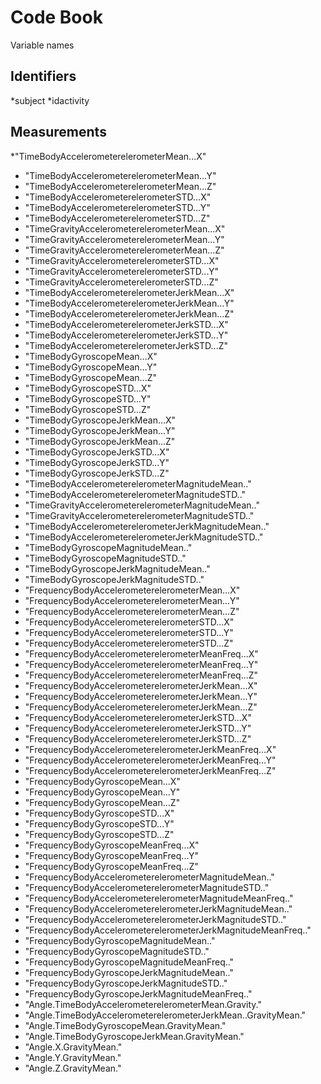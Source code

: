 # Code Book
Variable names


## Identifiers
*subject
*idactivity

## Measurements
*"TimeBodyAccelerometerelerometerMean...X"                    
* "TimeBodyAccelerometerelerometerMean...Y"                    
* "TimeBodyAccelerometerelerometerMean...Z"                    
* "TimeBodyAccelerometerelerometerSTD...X"                     
* "TimeBodyAccelerometerelerometerSTD...Y"                     
* "TimeBodyAccelerometerelerometerSTD...Z"                     
* "TimeGravityAccelerometerelerometerMean...X"                 
* "TimeGravityAccelerometerelerometerMean...Y"                 
* "TimeGravityAccelerometerelerometerMean...Z"                 
* "TimeGravityAccelerometerelerometerSTD...X"                  
* "TimeGravityAccelerometerelerometerSTD...Y"                  
* "TimeGravityAccelerometerelerometerSTD...Z"                  
* "TimeBodyAccelerometerelerometerJerkMean...X"                
* "TimeBodyAccelerometerelerometerJerkMean...Y"                
* "TimeBodyAccelerometerelerometerJerkMean...Z"                
* "TimeBodyAccelerometerelerometerJerkSTD...X"                 
* "TimeBodyAccelerometerelerometerJerkSTD...Y"                 
* "TimeBodyAccelerometerelerometerJerkSTD...Z"                 
* "TimeBodyGyroscopeMean...X"                                  
* "TimeBodyGyroscopeMean...Y"                                  
* "TimeBodyGyroscopeMean...Z"                                  
* "TimeBodyGyroscopeSTD...X"                                   
* "TimeBodyGyroscopeSTD...Y"                                   
* "TimeBodyGyroscopeSTD...Z"                                   
* "TimeBodyGyroscopeJerkMean...X"                              
* "TimeBodyGyroscopeJerkMean...Y"                              
* "TimeBodyGyroscopeJerkMean...Z"                              
* "TimeBodyGyroscopeJerkSTD...X"                               
* "TimeBodyGyroscopeJerkSTD...Y"                               
* "TimeBodyGyroscopeJerkSTD...Z"                               
* "TimeBodyAccelerometerelerometerMagnitudeMean.."             
* "TimeBodyAccelerometerelerometerMagnitudeSTD.."              
* "TimeGravityAccelerometerelerometerMagnitudeMean.."          
* "TimeGravityAccelerometerelerometerMagnitudeSTD.."           
* "TimeBodyAccelerometerelerometerJerkMagnitudeMean.."         
* "TimeBodyAccelerometerelerometerJerkMagnitudeSTD.."          
* "TimeBodyGyroscopeMagnitudeMean.."                           
* "TimeBodyGyroscopeMagnitudeSTD.."                            
* "TimeBodyGyroscopeJerkMagnitudeMean.."                       
* "TimeBodyGyroscopeJerkMagnitudeSTD.."                        
* "FrequencyBodyAccelerometerelerometerMean...X"               
* "FrequencyBodyAccelerometerelerometerMean...Y"               
* "FrequencyBodyAccelerometerelerometerMean...Z"               
* "FrequencyBodyAccelerometerelerometerSTD...X"                
* "FrequencyBodyAccelerometerelerometerSTD...Y"                
* "FrequencyBodyAccelerometerelerometerSTD...Z"                
* "FrequencyBodyAccelerometerelerometerMeanFreq...X"           
* "FrequencyBodyAccelerometerelerometerMeanFreq...Y"           
* "FrequencyBodyAccelerometerelerometerMeanFreq...Z"           
* "FrequencyBodyAccelerometerelerometerJerkMean...X"           
* "FrequencyBodyAccelerometerelerometerJerkMean...Y"           
* "FrequencyBodyAccelerometerelerometerJerkMean...Z"           
* "FrequencyBodyAccelerometerelerometerJerkSTD...X"            
* "FrequencyBodyAccelerometerelerometerJerkSTD...Y"            
* "FrequencyBodyAccelerometerelerometerJerkSTD...Z"            
* "FrequencyBodyAccelerometerelerometerJerkMeanFreq...X"       
* "FrequencyBodyAccelerometerelerometerJerkMeanFreq...Y"       
* "FrequencyBodyAccelerometerelerometerJerkMeanFreq...Z"       
* "FrequencyBodyGyroscopeMean...X"                             
* "FrequencyBodyGyroscopeMean...Y"                             
* "FrequencyBodyGyroscopeMean...Z"                             
* "FrequencyBodyGyroscopeSTD...X"                              
* "FrequencyBodyGyroscopeSTD...Y"                              
* "FrequencyBodyGyroscopeSTD...Z"                              
* "FrequencyBodyGyroscopeMeanFreq...X"                         
* "FrequencyBodyGyroscopeMeanFreq...Y"                         
* "FrequencyBodyGyroscopeMeanFreq...Z"                         
* "FrequencyBodyAccelerometerelerometerMagnitudeMean.."        
* "FrequencyBodyAccelerometerelerometerMagnitudeSTD.."         
* "FrequencyBodyAccelerometerelerometerMagnitudeMeanFreq.."    
* "FrequencyBodyAccelerometerelerometerJerkMagnitudeMean.."    
* "FrequencyBodyAccelerometerelerometerJerkMagnitudeSTD.."     
* "FrequencyBodyAccelerometerelerometerJerkMagnitudeMeanFreq.."
* "FrequencyBodyGyroscopeMagnitudeMean.."                      
* "FrequencyBodyGyroscopeMagnitudeSTD.."                       
* "FrequencyBodyGyroscopeMagnitudeMeanFreq.."                  
* "FrequencyBodyGyroscopeJerkMagnitudeMean.."                  
* "FrequencyBodyGyroscopeJerkMagnitudeSTD.."                   
* "FrequencyBodyGyroscopeJerkMagnitudeMeanFreq.."              
* "Angle.TimeBodyAccelerometerelerometerMean.Gravity."         
* "Angle.TimeBodyAccelerometerelerometerJerkMean..GravityMean."
* "Angle.TimeBodyGyroscopeMean.GravityMean."                   
* "Angle.TimeBodyGyroscopeJerkMean.GravityMean."               
* "Angle.X.GravityMean."                                       
* "Angle.Y.GravityMean."                                       
* "Angle.Z.GravityMean."  
